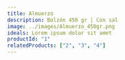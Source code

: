 ```yaml
---
title: Almuerzo
description: Bolzón 450 gr | Con sal
image: ../images/Almuerzo_450gr.png
ideals: Lorem ipsum dolor sit amet
productId: "1"
relatedProducts: ["2", "3", "4"]
---
```

